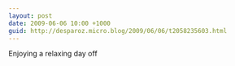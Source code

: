 ```yaml
---
layout: post
date: 2009-06-06 10:00 +1000
guid: http://desparoz.micro.blog/2009/06/06/t2058235603.html
---
```

Enjoying a relaxing day off

